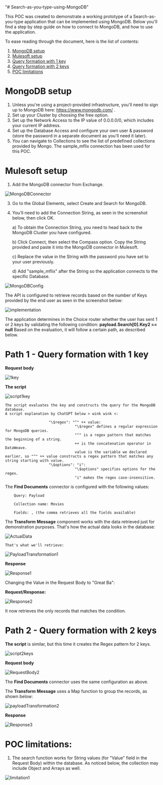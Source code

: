 "# Search-as-you-type-using-MongoDB" 

This POC was created to demonstrate a working prototype of a Search-as-you-type application that can be implemented using MongoDB. 
Below you'll find a step by step guide on how to connect to MongoDB, and how to use the application. 

To ease reading through the document, here is the list of contents: 
1. [MongoDB setup](doc:linking-to-pages##MongoDB-setup)
2. [Mulesoft setup](doc:linking-to-pages##Mulesoft-setup)
3. [Query formation with 1 key](doc:linking-to-pages#Path-1-Query-formation-with-1-key)
4. [Query formation with 2 keys](doc:linking-to-pages#Path-2-Query-formation-with-2-keys)
5. [POC limitations](doc:linking-to-pages#POC-limitations)

# MongoDB setup

1. Unless you're using a project-provided infrastructure, you'll need to sign up to MongoDB here: https://www.mongodb.com/ .
2. Set up your Cluster by choosing the free option.
3. Set up the Network Access to the IP value of 0.0.0.0/0, which includes your current IP address.
4. Set up the Database Access and configure your own user & password (store the password in a separate document as you'll need it later).
5. You can navigate to Collections to see the list of predefined collections provided by Mongo. The sample_mflix connection has been used for this POC.

# Mulesoft setup

1. Add the MongoDB connector from Exchange.
   
![MongoDBConnector](https://github.com/Mikkeyson/Search-as-you-type-using-MongoDB/assets/169890397/c138aff2-955d-4caf-a3f2-bc11196707bc)

3. Go to the Global Elements, select Create and Search for MongoDB.
4. You'll need to add the Connection String, as seen in the screenshot below, then click OK.

   a) To obtain the Connection String, you need to head back to the MongoDB Cluster you have configured.
   
   b) Click Connect, then select the Compass option. Copy the String provided and paste it into the MongoDB connector in Mulesoft.
   
   c) Replace the <password> value in the String with the password you have set to your user previously.
   
   d) Add "sample_mflix" after the String so the application connects to the specific Database.
   
![MongoDBConfig](https://github.com/Mikkeyson/Search-as-you-type-using-MongoDB/assets/169890397/14b84fbc-a92a-42e5-b8f5-405f661b13ec)


The API is configured to retrieve records based on the number of Keys provided by the end user as seen in the screenshot below: 

 ![implementation](https://github.com/Mikkeyson/Search-as-you-type-using-MongoDB/assets/169890397/2e17b715-a566-4d56-b637-acb913511d1f)

The application determines in the Choice router whether the user has sent 1 or 2 keys by validating the following condition: **payload.Search[0].Key2 == null**
Based on the evaluation, it will follow a certain path, as described below. 



# Path 1 - Query formation with 1 key


**Request body** 

![1key](https://github.com/Mikkeyson/Search-as-you-type-using-MongoDB/assets/169890397/8bb56422-9537-453e-86ee-96a038f70d76)


**The script**

![script1key](https://github.com/Mikkeyson/Search-as-you-type-using-MongoDB/assets/169890397/1d0a583c-9434-4ee0-9d63-92ba8bb6cd36)

    The script evaluates the key and constructs the query for the MongoDB database. 
    A script explanation by ChatGPT below > wink wink <: 
    
                        "\$regex": "^" ++ value:
                                    "\$regex" defines a regular expression for MongoDB queries.
                                    "^" is a regex pattern that matches the beginning of a string.
                                    ++ is the concatenation operator in DataWeave.
                                    value is the variable we declared earlier, so "^" ++ value constructs a regex pattern that matches any string starting with value.
                        "\$options": "i": 
                                    "\$options" specifies options for the regex.
                                    "i" makes the regex case-insensitive.
                                    

The **Find Documents** connector is configured with the following values:
        
        Query: Payload
        
        Collection name: Movies
        
        Fields: , (the comma retrieves all the fields available)
        

The **Transform Message** component works with the data retrieved just for demonstration purposes. 
    That's how the actual data looks in the database:

![ActualData](https://github.com/Mikkeyson/Search-as-you-type-using-MongoDB/assets/169890397/dbbd02a1-a3da-4a75-bf4c-7ed048cfc3d7)

    That's what we'll retrieve: 

![PayloadTransformation1](https://github.com/Mikkeyson/Search-as-you-type-using-MongoDB/assets/169890397/a35a3668-e816-437f-b18c-ab62805839a9)


**Response**

![Response1](https://github.com/Mikkeyson/Search-as-you-type-using-MongoDB/assets/169890397/bd07151a-9885-4cb7-97f2-59ec6a23cc57)


Changing the Value in the Request Body to "Great Ba": 

**Request/Response:**

![Response2](https://github.com/Mikkeyson/Search-as-you-type-using-MongoDB/assets/169890397/d107bf15-ef43-4861-954b-7e1adbc625cc)

It now retrieves the only records that matches the condition.



# Path 2 - Query formation with 2 keys


**The script** is similar, but this time it creates the Regex pattern for 2 keys.

![script2keys](https://github.com/Mikkeyson/Search-as-you-type-using-MongoDB/assets/169890397/99c075cd-232a-4263-babc-2b9c5cf587c2)


**Request body**

![RequestBody2](https://github.com/Mikkeyson/Search-as-you-type-using-MongoDB/assets/169890397/4baf166f-e608-4a6a-8285-c28df7e8363f)


The **Find Documents** connector uses the same configuration as above.


The **Transform Message** uses a Map function to group the records, as shown below:

![payloadTransformation2](https://github.com/Mikkeyson/Search-as-you-type-using-MongoDB/assets/169890397/c4032ee1-9517-4ca1-b62d-b37f4d8f520e)


**Response**

![Response3](https://github.com/Mikkeyson/Search-as-you-type-using-MongoDB/assets/169890397/bf4e1ccd-b7d4-4dc2-a47d-ddd2aa6c641e)



# POC limitations: 

1. The search function works for String values (for "Value" field in the Request Body) within the database. As noticed below, the collection may include Object and Arrays as well.

![limitation1](https://github.com/Mikkeyson/Search-as-you-type-using-MongoDB/assets/169890397/b36da5a9-acd7-4467-ab50-5cba127a8ca1)


